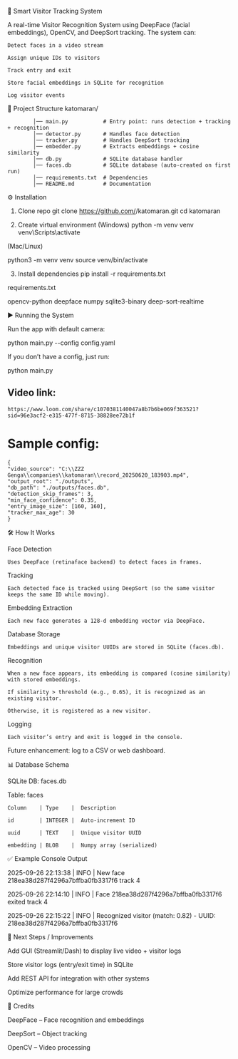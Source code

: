 👤 Smart Visitor Tracking System

A real-time Visitor Recognition System using DeepFace (facial embeddings), OpenCV, and DeepSort tracking.
The system can:

    Detect faces in a video stream

    Assign unique IDs to visitors

    Track entry and exit

    Store facial embeddings in SQLite for recognition

    Log visitor events

📂 Project Structure
        katomaran/
        
            │── main.py           # Entry point: runs detection + tracking + recognition
            │── detector.py       # Handles face detection
            │── tracker.py        # Handles DeepSort tracking
            │── embedder.py       # Extracts embeddings + cosine similarity
            │── db.py             # SQLite database handler
            │── faces.db          # SQLite database (auto-created on first run)
            │── requirements.txt  # Dependencies
            │── README.md         # Documentation

⚙️ Installation
1. Clone repo
git clone https://github.com/<your-repo>/katomaran.git
cd katomaran

2. Create virtual environment (Windows)
python -m venv venv
venv\Scripts\activate


(Mac/Linux)

python3 -m venv venv
source venv/bin/activate

3. Install dependencies
pip install -r requirements.txt


requirements.txt

opencv-python
deepface
numpy
sqlite3-binary
deep-sort-realtime

▶️ Running the System

Run the app with default camera:

python main.py --config config.yaml


If you don’t have a config, just run:

python main.py



## Video link:

    https://www.loom.com/share/c1070381140047a8b7b6be069f363521?sid=96e3acf2-e315-477f-8715-38828ee72b1f

# Sample config:

    {
    "video_source": "C:\\ZZZ Genga\\companies\\katomaran\\record_20250620_183903.mp4",
    "output_root": "./outputs",
    "db_path": "./outputs/faces.db",
    "detection_skip_frames": 3,
    "min_face_confidence": 0.35,
    "entry_image_size": [160, 160],
    "tracker_max_age": 30
    }

    
🛠 How It Works

Face Detection

    Uses DeepFace (retinaface backend) to detect faces in frames.

Tracking

    Each detected face is tracked using DeepSort (so the same visitor keeps the same ID while moving).

Embedding Extraction

    Each new face generates a 128-d embedding vector via DeepFace.

Database Storage

    Embeddings and unique visitor UUIDs are stored in SQLite (faces.db).

Recognition

    When a new face appears, its embedding is compared (cosine similarity) with stored embeddings.

    If similarity > threshold (e.g., 0.65), it is recognized as an existing visitor.

    Otherwise, it is registered as a new visitor.

Logging

    Each visitor’s entry and exit is logged in the console.

Future enhancement: log to a CSV or web dashboard.

📊 Database Schema

SQLite DB: faces.db

Table: faces

    Column    |	Type	|  Description
    
    id        |	INTEGER	|  Auto-increment ID
    
    uuid      |	TEXT	|  Unique visitor UUID
    
    embedding |	BLOB	|  Numpy array (serialized)



✅ Example Console Output

2025-09-26 22:13:38 | INFO | New face 218ea38d287f4296a7bffba0fb3317f6 track 4

2025-09-26 22:14:10 | INFO | Face 218ea38d287f4296a7bffba0fb3317f6 exited track 4

2025-09-26 22:15:22 | INFO | Recognized visitor (match: 0.82) - UUID: 218ea38d287f4296a7bffba0fb3317f6

🚀 Next Steps / Improvements

 Add GUI (Streamlit/Dash) to display live video + visitor logs

 Store visitor logs (entry/exit time) in SQLite

 Add REST API for integration with other systems

 Optimize performance for large crowds

🙌 Credits

DeepFace
 – Face recognition and embeddings

DeepSort
 – Object tracking

OpenCV
 – Video processing
